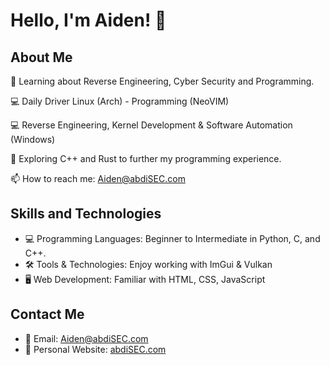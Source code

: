 # Hello, I'm Aiden! 👋

## About Me
🌱 Learning about Reverse Engineering, Cyber Security and Programming.

💻 Daily Driver Linux (Arch) - Programming (NeoVIM)

💻 Reverse Engineering, Kernel Development & Software Automation (Windows)

🤔 Exploring C++ and Rust to further my programming experience.

📫 How to reach me: Aiden@abdiSEC.com

## Skills and Technologies
- 💻 Programming Languages: Beginner to Intermediate in Python, C, and C++.
- 🛠 Tools & Technologies: Enjoy working with ImGui & Vulkan
- 🖥️ Web Development: Familiar with HTML, CSS, JavaScript

## Contact Me
- 📧 Email: Aiden@abdiSEC.com
- 🔗 Personal Website: [abdiSEC.com](http://abdisec.com)



<!---
AbdiSEC/AbdiSEC is a ✨ special ✨ repository because its `README.md` (this file) appears on your GitHub profile.
You can click the Preview link to take a look at your changes.
--->
